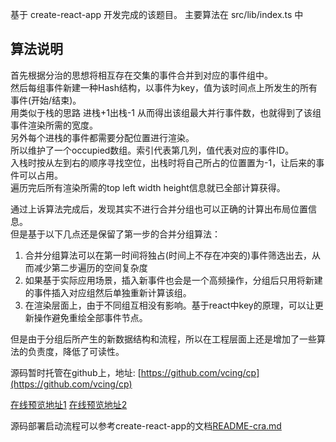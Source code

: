 基于 create-react-app 开发完成的该题目。
主要算法在 src/lib/index.ts 中


## 算法说明
首先根据分治的思想将相互存在交集的事件合并到对应的事件组中。  
然后每组事件新建一种Hash结构，以事件为key，值为该时间点上所发生的所有事件(开始/结束)。  
用类似于栈的思路 进栈+1出栈-1 从而得出该组最大并行事件数，也就得到了该组事件渲染所需的宽度。  
另外每个进栈的事件都需要分配位置进行渲染。  
所以维护了一个occupied数组。索引代表第几列，值代表对应的事件ID。  
入栈时按从左到右的顺序寻找空位，出栈时将自己所占的位置置为-1，让后来的事件可以占用。  
遍历完后所有渲染所需的top left width height信息就已全部计算获得。  

通过上诉算法完成后，发现其实不进行合并分组也可以正确的计算出布局位置信息。  
但是基于以下几点还是保留了第一步的合并分组算法：  
1. 合并分组算法可以在第一时间将独占(时间上不存在冲突的)事件筛选出去，从而减少第二步遍历的空间复杂度
2. 如果基于实际应用场景，插入新事件也会是一个高频操作，分组后只用将新建的事件插入对应组然后单独重新计算该组。
3. 在渲染层面上，由于不同组互相没有影响。基于react中key的原理，可以让更新操作避免重绘全部事件节点。

但是由于分组后所产生的新数据结构和流程，所以在工程层面上还是增加了一些算法的负责度，降低了可读性。

源码暂时托管在github上，地址: [https://github.com/vcing/cp](https://github.com/vcing/cp)  


[在线预览地址1](https://vcing.github.io/cp) [在线预览地址2](http://vcing.net)

源码部署启动流程可以参考create-react-app的文档[README-cra.md](README-cra.md)

